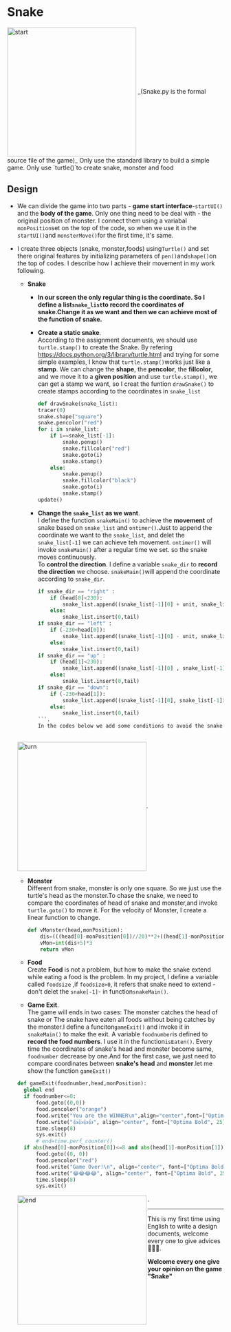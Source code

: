# Snake
<img src=https://i.loli.net/2020/04/22/1Tvsnmj63NRtWMF.png width="300" height="300" alt="start" align="center">   
_(Snake.py is the formal source file of the game)_
  Only use the standard library to build a simple game.   
  Only use `turtle()`to create snake, monster and food

## Design
+ We can divide the game into two parts - 
**game start interface**-`startUI()` and the **body of the game**. 
Only one thing need to be deal with - 
the original position of monster. I connect them using a variabal `monPosition`set on the top of the code, so when we use it in the `startUI()`and `monsterMove()`for the first time, it's same.
+ I create three objects (snake, monster,foods) using`Turtle()` and set there original 
features by initializing parameters of `pen()`and`shape()`on the top of codes. I describe how I achieve their movement in my work following.
  - **Snake**
    - **In our screen the only regular thing is the coordinate. So I define a list`snake_list`to record the coordinates of snake.Change it as we want and then we can achieve most of the function of snake.**
    - **Create a static snake**.  
    According to the assignment documents, we should use `turtle.stamp()` to create the Snake. By refering https://docs.python.org/3/library/turtle.html and trying for some simple examples, I know that `turtle.stamp()`works just like a **stamp**. We can change the **shape**, the **pencolor**, the **fillcolor**, and we move it to a **given position** and use `turtle.stamp()`, we can get a stamp we want, so I creat the funtion `drawSnake()` to create stamps according to the coordinates in `snake_list`
    
      ```python
      def drawSnake(snake_list):
      tracer(0)
      snake.shape("square")
      snake.pencolor("red")
      for i in snake_list:
          if i==snake_list[-1]:
              snake.penup()
              snake.fillcolor("red")
              snake.goto(i)
              snake.stamp()
          else:
              snake.penup()
              snake.fillcolor("black")
              snake.goto(i)
              snake.stamp()
      update()
      ```
      
    -  **Change the `snake_list` as we want**.  
    I define the function `snakeMain()` to achieve the **movement** of snake based on `snake_list` and `ontimer()`.Just to append the coordinate we want to the `snake_list`, and delet the `snake_list[-1]` we can achieve teh movement. `ontimer()` will invoke `snakeMain()` after a regular time we set. so the snake moves continuously.   
    To **control the direction**. I define a variable `snake_dir` to **record the direction** we choose. `snakeMain()`will append the coordinate according to `snake_dir`.
        ```python
        if snake_dir == "right" :
            if (head[0]<230):
                snake_list.append((snake_list[-1][0] + unit, snake_list[-1][1]))
            else:
                snake_list.insert(0,tail)
        if snake_dir == "left" :
            if (-230<head[0]):
                snake_list.append((snake_list[-1][0] - unit, snake_list[-1][1]))
            else:
                snake_list.insert(0,tail)
        if snake_dir == "up" :
            if (head[1]<230):
                snake_list.append((snake_list[-1][0] , snake_list[-1][1] +unit))
            else:
                snake_list.insert(0,tail)
        if snake_dir == "down":
            if (-230<head[1]):
                snake_list.append((snake_list[-1][0], snake_list[-1][1] - unit))
            else:
                snake_list.insert(0,tail)
        ```. 
        In the codes below we add some conditions to avoid the snake move out of screen.    
            
   <img src=https://i.loli.net/2020/04/22/9RqLpkaAtWDs5Gu.png width="300" height="300" alt="turn" align="center">.  
        
   - **Monster**  
   Different from snake, monster is only one square. So we just use the turtle's head as the monster.To chase the snake, we need to compare the coordinates of head of snake and monster,and invoke `turtle.goto()` to move it. For the velocity of Monster, I create a linear function to 
change.
      ```python
      def vMonster(head,monPosition):
          dis=(((head[0]-monPosition[0])//20)**2+((head[1]-monPosition[1])//20)**2)**0.5
          vMon=int(dis+5)*3
          return vMon
      ```
          
  - **Food**  
  Create **Food** is not a problem, but how to make the snake extend while eating a food is the problem. In my project, I define a variable called `foodsize` ,if `foodsize>0`, it refers that snake need to extend - don't delet the `snake[-1]`- in function`snakeMain()`.
  
  
  - **Game Exit**.  
  The game will ends in two cases: The monster catches the head of snake or The snake have eaten all foods without being catches by the monster.I define a funciton`gameExit()` and invoke it in `snakeMain()` to make the exit. A variable `foodnumber`is defined to **record the food numbers**. I use it in the function`isEaten()`. Every time the coordinates of snake's head and monster become same, `foodnumber` decrease by one.And for the first case, we just need to compare coordinates between **snake's head** and **monster**.let me show the function `gameExit()`
  ```python
  def gameExit(foodnumber,head,monPosition):
    global end
    if foodnumber<=0:
        food.goto((0,0))
        food.pencolor("orange")
        food.write("You are the WINNER\n",align="center",font=["Optima Bold",50])
        food.write("👍👍👍👍", align="center", font=["Optima Bold", 25])
        time.sleep(8)
        sys.exit()
        # end=time.perf_counter()
    if abs(head[0]-monPosition[0])<=8 and abs(head[1]-monPosition[1])<=8:
        food.goto((0, 0))
        food.pencolor("red")
        food.write("Game Over!\n", align="center", font=["Optima Bold", 50])
        food.write("😂😂😂😂", align="center", font=["Optima Bold", 25])
        time.sleep(8)
        sys.exit()   
  ```
  <img src=https://i.loli.net/2020/04/22/mIdqni3BKlxMAbh.png width="300" height="300" alt="end" align="left">.   
  
  
  
  ------------------------------------------------  
 
  This is my first time using English to write a design documents, welcome every one to give advices🙏🙏🙏.   
  
  **Welcome every one give your opinion on the game "Snake"**
       
       
      
      
